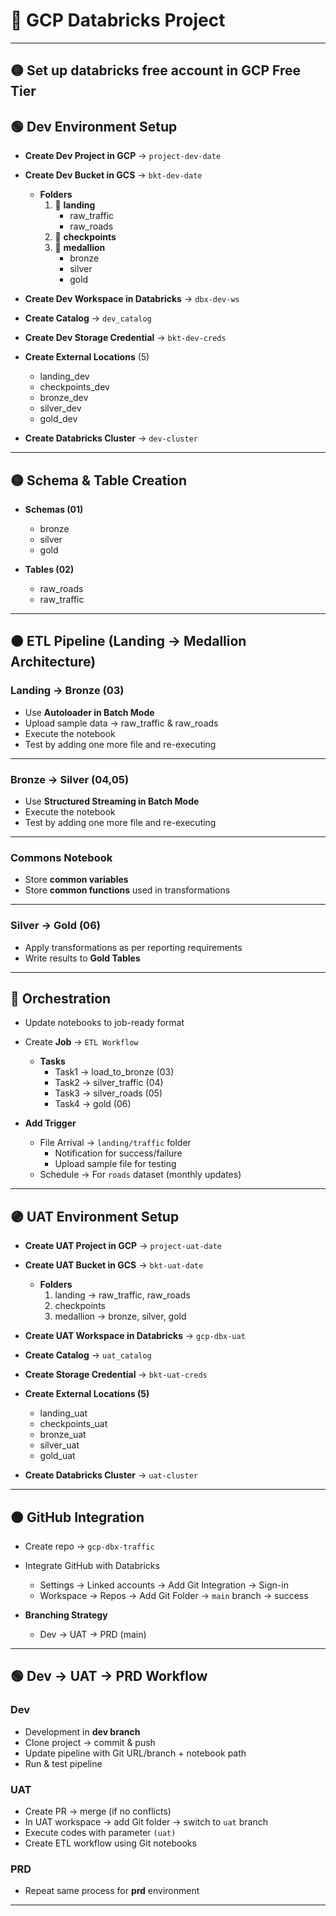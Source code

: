 # 🚦 GCP Databricks Project

---
## 🟡 Set up databricks free account in GCP Free Tier

## 🟢 Dev Environment Setup
- **Create Dev Project in GCP** → `project-dev-date`  
- **Create Dev Bucket in GCS** → `bkt-dev-date`  
  - **Folders**  
    1. 📂 **landing**  
       - raw_traffic  
       - raw_roads  
    2. 📂 **checkpoints**  
    3. 📂 **medallion**  
       - bronze  
       - silver  
       - gold  

- **Create Dev Workspace in Databricks** → `dbx-dev-ws`  
- **Create Catalog** → `dev_catalog`  
- **Create Dev Storage Credential** → `bkt-dev-creds`  

- **Create External Locations** (5)  
  - landing_dev  
  - checkpoints_dev  
  - bronze_dev  
  - silver_dev  
  - gold_dev  

- **Create Databricks Cluster** → `dev-cluster`  

---

## 🟡 Schema & Table Creation
- **Schemas (01)**  
  - bronze  
  - silver  
  - gold  

- **Tables (02)**  
  - raw_roads  
  - raw_traffic  

---

## 🟠 ETL Pipeline (Landing → Medallion Architecture)

### Landing → Bronze (03)
- Use **Autoloader in Batch Mode**  
- Upload sample data → raw_traffic & raw_roads  
- Execute the notebook  
- Test by adding one more file and re-executing  

---

### Bronze → Silver (04,05)
- Use **Structured Streaming in Batch Mode**  
- Execute the notebook  
- Test by adding one more file and re-executing  

---

### Commons Notebook
- Store **common variables**  
- Store **common functions** used in transformations  

---

### Silver → Gold (06)
- Apply transformations as per reporting requirements  
- Write results to **Gold Tables**  

---

## 🔵 Orchestration
- Update notebooks to job-ready format  
- Create **Job** → `ETL Workflow`  
  - **Tasks**  
    - Task1 → load_to_bronze (03)  
    - Task2 → silver_traffic (04)  
    - Task3 → silver_roads (05)  
    - Task4 → gold (06)  

- **Add Trigger**  
  - File Arrival → `landing/traffic` folder  
    - Notification for success/failure  
    - Upload sample file for testing  
  - Schedule → For `roads` dataset (monthly updates)  

---

## 🟣 UAT Environment Setup
- **Create UAT Project in GCP** → `project-uat-date`  
- **Create UAT Bucket in GCS** → `bkt-uat-date`  
  - **Folders**  
    1. landing → raw_traffic, raw_roads  
    2. checkpoints  
    3. medallion → bronze, silver, gold  

- **Create UAT Workspace in Databricks** → `gcp-dbx-uat`  
- **Create Catalog** → `uat_catalog`  
- **Create Storage Credential** → `bkt-uat-creds`  

- **Create External Locations (5)**  
  - landing_uat  
  - checkpoints_uat  
  - bronze_uat  
  - silver_uat  
  - gold_uat  

- **Create Databricks Cluster** → `uat-cluster`  

---

## 🟤 GitHub Integration
- Create repo → `gcp-dbx-traffic`  
- Integrate GitHub with Databricks  
  - Settings → Linked accounts → Add Git Integration → Sign-in  
  - Workspace → Repos → Add Git Folder → `main` branch → success  

- **Branching Strategy**  
  - Dev → UAT → PRD (main)  

---

## 🟢 Dev → UAT → PRD Workflow
### Dev
- Development in **dev branch**  
- Clone project → commit & push  
- Update pipeline with Git URL/branch + notebook path  
- Run & test pipeline  

### UAT
- Create PR → merge (if no conflicts)  
- In UAT workspace → add Git folder → switch to `uat` branch  
- Execute codes with parameter `(uat)`  
- Create ETL workflow using Git notebooks  

### PRD
- Repeat same process for **prd** environment  

---
